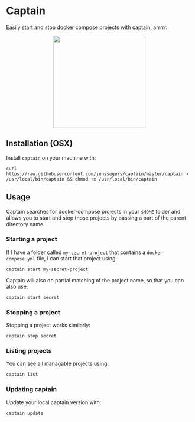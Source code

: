 # Captain

Easily start and stop docker compose projects with captain, arrrrr.

<p align="center">
<img src="https://jenssegers.com/uploads/images/captain.png" width="250">
</p>

## Installation (OSX)

Install `captain` on your machine with:

```
curl https://raw.githubusercontent.com/jenssegers/captain/master/captain > /usr/local/bin/captain && chmod +x /usr/local/bin/captain
```

## Usage

Captain searches for docker-compose projects in your `$HOME` folder and allows you to start and stop those projects by passing a part of the parent directory name.

### Starting a project

If I have a folder called `my-secret-project` that contains a `docker-compose.yml` file, I can start that project using:

```
captain start my-secret-project
```

Captain will also do partial matching of the project name, so that you can also use:

```
captain start secret
```

### Stopping a project

Stopping a project works similarly:

```
captain stop secret
```

### Listing projects

You can see all managable projects using:

```
captain list
```

### Updating captain

Update your local captain version with:

```
captain update
```
